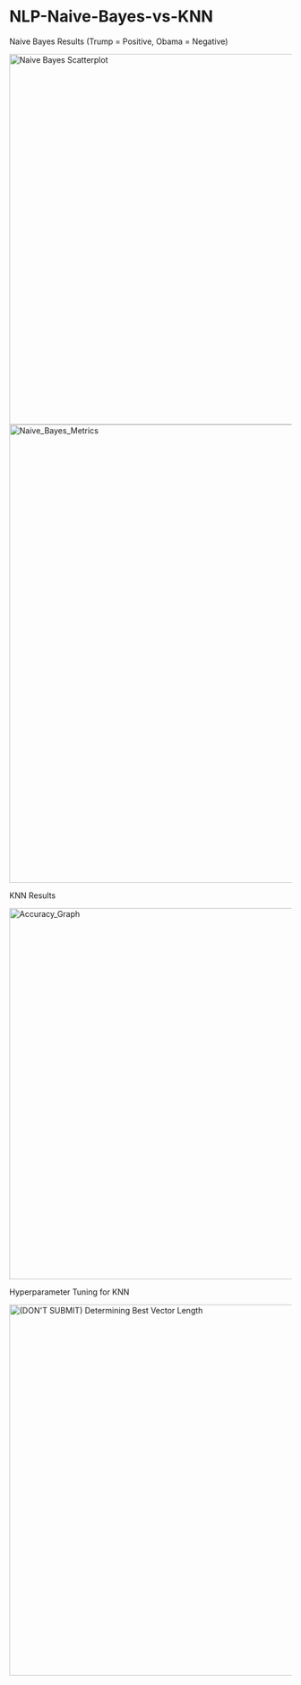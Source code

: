 # NLP-Naive-Bayes-vs-KNN

Naive Bayes Results (Trump = Positive,  Obama = Negative)


<img width="661" alt="Naive Bayes Scatterplot" src="https://user-images.githubusercontent.com/87667562/224600253-5f1bdeb4-fb7d-4bc6-8a07-efaf428bf009.png">
<img width="817" alt="Naive_Bayes_Metrics" src="https://user-images.githubusercontent.com/87667562/224600255-f5dfeedb-5738-4f99-973f-3fbcb75e2619.png">



KNN Results

<img width="662" alt="Accuracy_Graph" src="https://user-images.githubusercontent.com/87667562/224467393-e5d19a53-4bb3-46f6-85e3-a5907224bb87.png">


Hyperparameter Tuning for KNN

<img width="662" alt="(DON'T SUBMIT) Determining Best Vector Length" src="https://user-images.githubusercontent.com/87667562/224467391-a6c73590-93c9-4e3d-8390-5544e201d818.png">
